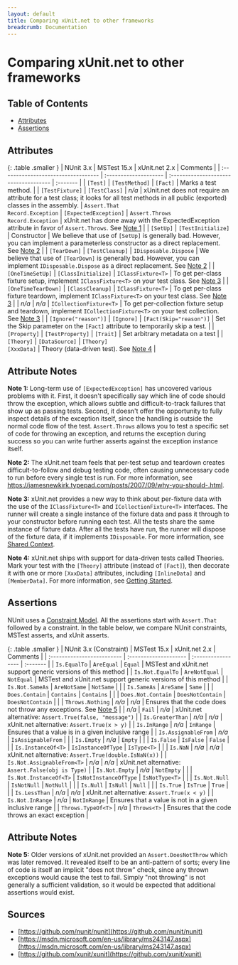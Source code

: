 ```yaml
---
layout: default
title: Comparing xUnit.net to other frameworks
breadcrumb: Documentation
---
```


# Comparing xUnit.net to other frameworks

## Table of Contents
* [Attributes](#attributes)
* [Assertions](#assertions)

## Attributes

{: .table .smaller }
| NUnit 3.x                           | MSTest 15.x           | xUnit.net 2.x                         | Comments |
| :---------------------------------- | :-------------------- | :------------------------------------ | :------- |
| `[Test]`                            | `[TestMethod]`        | `[Fact]`                              | Marks a test method. |
| `[TestFixture]`                     | `[TestClass]`         | *n/a*                                 | xUnit.net does not require an attribute for a test class; it looks for all test methods in all public (exported) classes in the assembly.
| `Assert.That`<br>`Record.Exception` | `[ExpectedException]` | `Assert.Throws`<br>`Record.Exception` | xUnit.net has done away with the ExpectedException attribute in favor of `Assert.Throws`. See [Note 1](#note1) |
| `[SetUp]`                           | `[TestInitialize]`    | Constructor                           | We believe that use of `[SetUp]` is generally bad. However, you can implement a parameterless constructor as a direct replacement. See [Note 2](#note2) |
| `[TearDown]`                        | `[TestCleanup]`       | `IDisposable.Dispose`                 | We believe that use of `[TearDown]` is generally bad. However, you can implement `IDisposable.Dispose` as a direct replacement. See [Note 2](#note2) |
| `[OneTimeSetUp]`                    | `[ClassInitialize]`   | `IClassFixture<T>`                    | To get per-class fixture setup, implement `IClassFixture<T>` on your test class. See [Note 3](#note3) |
| `[OneTimeTearDown]`                 | `[ClassCleanup]`      | `IClassFixture<T>`                    | To get per-class fixture teardown, implement `IClassFixture<T>` on your test class. See [Note 3](#note3) |
| *n/a*                               | *n/a*                 | `ICollectionFixture<T>`               | To get per-collection fixture setup and teardown, implement `ICollectionFixture<T>` on your test collection. See [Note 3](#note3) |
| `[Ignore("reason")]`                | `[Ignore]`            | `[Fact(Skip="reason")]`               | Set the Skip parameter on the `[Fact]` attribute to temporarily skip a test. |
| `[Property]`                        | `[TestProperty]`      | `[Trait]`                             | Set arbitrary metadata on a test |
| `[Theory]`                          | `[DataSource]`        | `[Theory]`<br>`[XxxData]`             | Theory (data-driven test). See [Note 4](#note4) |

## Attribute Notes

<a name="note1"></a>**Note 1:** Long-term use of `[ExpectedException]` has uncovered various problems with it. First, it doesn't specifically say which line of code should throw the exception, which allows subtle and difficult-to-track failures that show up as passing tests. Second, it doesn't offer the opportunity to fully inspect details of the exception itself, since the handling is outside the normal code flow of the test. `Assert.Throws` allows you to test a specific set of code for throwing an exception, and returns the exception during success so you can write further asserts against the exception instance itself.

<a name="note2"></a>**Note 2:** The xUnit.net team feels that per-test setup and teardown creates difficult-to-follow and debug testing code, often causing unnecessary code to run before every single test is run. For more information, see <https://jamesnewkirk.typepad.com/posts/2007/09/why-you-should-.html>.

<a name="note3"></a>**Note 3:** xUnit.net provides a new way to think about per-fixture data with the use of the `IClassFixture<T>` and `ICollectionFixture<T>` interfaces. The runner will create a single instance of the fixture data and pass it through to your constructor before running each test. All the tests share the same instance of fixture data. After all the tests have run, the runner will dispose of the fixture data, if it implements `IDisposable`. For more information, see [Shared Context](shared-context.html).

<a name="note4"></a>**Note 4:** xUnit.net ships with support for data-driven tests called Theories. Mark your test with the `[Theory]` attribute (instead of `[Fact]`), then decorate it with one or more `[XxxData]` attributes, including `[InlineData]` and `[MemberData]`. For more information, see [Getting Started](getting-started-desktop.html).

## Assertions

NUnit uses a [Constraint Model](https://github.com/nunit/docs/wiki/Constraint-Model). All the assertions start with `Assert.That` followed by a constraint. In the table below, we compare NUnit constraints, MSTest asserts, and xUnit asserts.

{: .table .smaller }
| NUnit 3.x (Constraint)      | MSTest 15.x           | xUnit.net 2.x      | Comments |
| :------------------------- | :-------------------- | :----------------- | :------- |
| `Is.EqualTo`               | `AreEqual`            | `Equal`            | MSTest and xUnit.net support generic versions of this method |
| `Is.Not.EqualTo`           | `AreNotEqual`         | `NotEqual`         | MSTest and xUnit.net support generic versions of this method |
| `Is.Not.SameAs`            | `AreNotSame`          | `NotSame`          | |
| `Is.SameAs`                | `AreSame`             | `Same`             | |
| `Does.Contain`             | `Contains`            | `Contains`         | |
| `Does.Not.Contain`         | `DoesNotContain`      | `DoesNotContain`   | |
| `Throws.Nothing`           | *n/a*                 | *n/a*              | Ensures that the code does not throw any exceptions. See [Note 5](#note5) |
| *n/a*                      | `Fail`                | *n/a*              | xUnit.net alternative: `Assert.True(false, "message")` |
| `Is.GreaterThan`           | *n/a*                 | *n/a*              | xUnit.net alternative: `Assert.True(x > y)` |
| `Is.InRange`               | *n/a*                 | `InRange`          | Ensures that a value is in a given inclusive range |
| `Is.AssignableFrom`        | *n/a*                 | `IsAssignableFrom` | |
| `Is.Empty`                 | *n/a*                 | `Empty`            | |
| `Is.False`                 | `IsFalse`             | `False`            | |
| `Is.InstanceOf<T>`         | `IsInstanceOfType`    | `IsType<T>`        | |
| `Is.NaN`                   | *n/a*                 | *n/a*              | xUnit.net alternative: `Assert.True(double.IsNaN(x))` |
| `Is.Not.AssignableFrom<T>` | *n/a*                 | *n/a*              | xUnit.net alternative: `Assert.False(obj is Type)` |
| `Is.Not.Empty`             | *n/a*                 | `NotEmpty`         | |
| `Is.Not.InstanceOf<T>`     | `IsNotInstanceOfType` | `IsNotType<T>`      | |
| `Is.Not.Null`              | `IsNotNull`           | `NotNull`          | |
| `Is.Null`                  | `IsNull`              | `Null`             | |
| `Is.True`                  | `IsTrue`              | `True`             | |
| `Is.LessThan`              | *n/a*                 | *n/a*              | xUnit.net alternative: `Assert.True(x < y)` |
| `Is.Not.InRange`           | *n/a*                 | `NotInRange`       | Ensures that a value is not in a given inclusive range |
| `Throws.TypeOf<T>`         | *n/a*                 | `Throws<T>`         | Ensures that the code throws an exact exception |

## Attribute Notes

<a name="note5"></a>**Note 5:** Older versions of xUnit.net provided an `Assert.DoesNotThrow` which was later removed. It revealed itself to be an anti-pattern of sorts; every line of code is itself an implicit "does not throw" check, since any thrown exceptions would cause the test to fail. Simply "not throwing" is not generally a sufficient validation, so it would be expected that additional assertions would exist.

## Sources

* [https://github.com/nunit/nunit](https://github.com/nunit/nunit)
* [https://msdn.microsoft.com/en-us/library/ms243147.aspx](https://msdn.microsoft.com/en-us/library/ms243147.aspx)
* [https://github.com/xunit/xunit](https://github.com/xunit/xunit)
